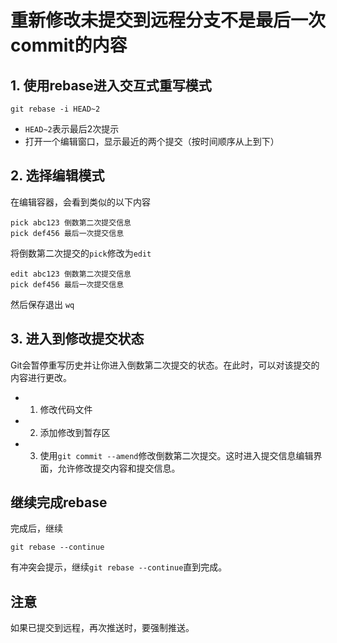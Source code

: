 # 重新修改未提交到远程分支不是最后一次commit的内容

## 1. 使用rebase进入交互式重写模式

```shell
git rebase -i HEAD~2
```

- `HEAD~2`表示最后2次提示
- 打开一个编辑窗口，显示最近的两个提交（按时间顺序从上到下）


## 2. 选择编辑模式

在编辑容器，会看到类似的以下内容

```shell
pick abc123 倒数第二次提交信息
pick def456 最后一次提交信息
```

将倒数第二次提交的`pick`修改为`edit`

```shell
edit abc123 倒数第二次提交信息
pick def456 最后一次提交信息
```

然后保存退出 `wq`

## 3. 进入到修改提交状态

Git会暂停重写历史并让你进入倒数第二次提交的状态。在此时，可以对该提交的内容进行更改。

- 1. 修改代码文件
- 2. 添加修改到暂存区
- 3. 使用`git commit --amend`修改倒数第二次提交。这时进入提交信息编辑界面，允许修改提交内容和提交信息。

## 继续完成rebase

完成后，继续

```shell
git rebase --continue
```

有冲突会提示，继续`git rebase --continue`直到完成。

## 注意

如果已提交到远程，再次推送时，要强制推送。
